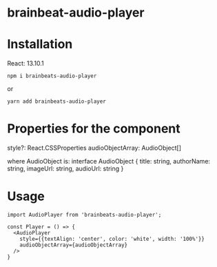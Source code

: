 # brainbeat-audio-player

# Installation
React: 13.10.1
```
npm i brainbeats-audio-player
```
or
```
yarn add brainbeats-audio-player
```

# Properties for the component
style?: React.CSSProperties
audioObjectArray: AudioObject[]

where AudioObject is:
interface AudioObject {
  title: string,
  authorName: string,
  imageUrl: string,
  audioUrl: string
}

# Usage
```
import AudioPlayer from 'brainbeats-audio-player';

const Player = () => {
  <AudioPlayer 
    style={{textAlign: 'center', color: 'white', width: '100%'}} 
    audioObjectArray={audioObjectArray} 
  />
}
```
